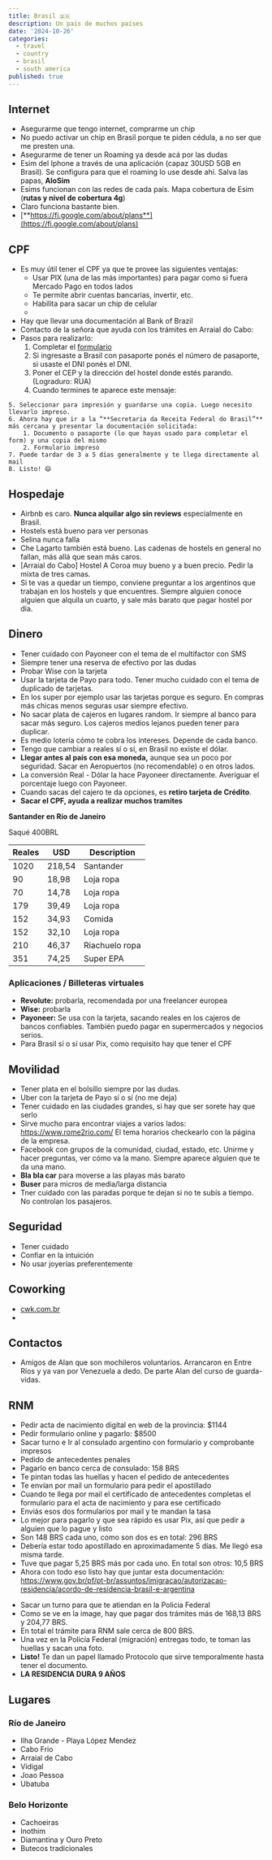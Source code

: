 ```yaml
---
title: Brasil 🇧🇷
description: Un país de muchos países
date: '2024-10-26'
categories:
  - travel
  - country
  - brasil
  - south america
published: true
---
```


<script context="module">
    import PostImage from "$lib/ui/custom/PostImage.svelte";
</script>

<PostImage src="/images/capoeira.png" alt="capoeira" description="Grupo de capoeira en Itacaré, by Juanma Antonellini"/>

## Internet

- Asegurarme que tengo internet, comprarme un chip
- No puedo activar un chip en Brasil porque te piden cédula, a no ser que me presten una.
- Asegurarme de tener un Roaming ya desde acá por las dudas
- Esim del Iphone a través de una aplicación (capaz 30USD 5GB en Brasil). Se configura para que el roaming lo use desde ahí. Salva las papas, **AloSim**
- Esims funcionan con las redes de cada país. Mapa cobertura de Esim (**rutas y nivel de cobertura 4g**)
- Claro funciona bastante bien.
- [**https://fi.google.com/about/plans**](https://fi.google.com/about/plans)

## CPF

- Es muy útil tener el CPF ya que te provee las siguientes ventajas:
  - Usar PIX (una de las más importantes) para pagar como si fuera Mercado Pago en todos lados
  - Te permite abrir cuentas bancarias, invertir, etc.
  - Habilita para sacar un chip de celular
  -
- Hay que llevar una documentación al Bank of Brazil
- Contacto de la señora que ayuda con los trámites en Arraial do Cabo:
- Pasos para realizarlo:
  1. Completar el [formulario](https://servicos.receita.fazenda.gov.br/Servicos/CPF/InscricaoCpfEstrangeiro/default.asp)
  2. Si ingresaste a Brasil con pasaporte ponés el número de pasaporte, si usaste el DNI ponés el DNI.
  3. Poner el CEP y la dirección del hostel donde estés parando. (Lograduro: RUA)
  4. Cuando termines te aparece este mensaje:

<PostImage src="/src/countries/br/cpf.png" alt="CPF" description="Required document for ID"/>

    5. Seleccionar para impresión y guardarse una copia. Luego necesito llevarlo impreso.
    6. Ahora hay que ir a la “**Secretaria da Receita Federal do Brasil”** más cercana y presentar la documentación solicitada:
        1. Documento o pasaporte (lo que hayas usado para completar el form) y una copia del mismo
        2. Formulario impreso
    7. Puede tardar de 3 a 5 días generalmente y te llega directamente al mail
    8. Listo! 😄

## Hospedaje

- Airbnb es caro. **Nunca alquilar algo sin reviews** especialmente en Brasil.
- Hostels está bueno para ver personas
- Selina nunca falla
- Che Lagarto también está bueno. Las cadenas de hostels en general no fallan, más allá que sean más caros.
- [Arraial do Cabo] Hostel A Coroa muy bueno y a buen precio. Pedir la mixta de tres camas.
- Si te vas a quedar un tiempo, conviene preguntar a los argentinos que trabajan en los hostels y que encuentres. Siempre alguien conoce alguien que alquila un cuarto, y sale más barato que pagar hostel por día.

## Dinero

- Tener cuidado con Payoneer con el tema de el multifactor con SMS
- Siempre tener una reserva de efectivo por las dudas
- Probar Wise con la tarjeta
- Usar la tarjeta de Payo para todo. Tener mucho cuidado con el tema de duplicado de tarjetas.
- En los super por ejemplo usar las tarjetas porque es seguro. En compras más chicas menos seguras usar siempre efectivo.
- No sacar plata de cajeros en lugares random. Ir siempre al banco para sacar más seguro. Los cajeros medios lejanos pueden tener para duplicar.
- Es medio lotería cómo te cobra los intereses. Depende de cada banco.
- Tengo que cambiar a reales sí o sí, en Brasil no existe el dólar.
- **Llegar antes al país con esa moneda,** aunque sea un poco por seguridad. Sacar en Aeropuertos (no recomendable) o en otros lados.
- La conversión Real - Dólar la hace Payoneer directamente. Averiguar el porcentaje luego con Payoneer.
- Cuando sacas del cajero te da opciones, es **retiro tarjeta de Crédito**.
- **Sacar el CPF, ayuda a realizar muchos tramites**

**Santander en Río de Janeiro**

Saqué 400BRL


| Reales | USD    | Description    |
| ------ | ------ | -------------- |
| 1020   | 218,54 | Santander      |
| 90     | 18,98  | Loja ropa      |
| 70     | 14,78  | Loja ropa      |
| 179    | 39,49  | Loja ropa      |
| 152    | 34,93  | Comida         |
| 152    | 32,10  | Loja ropa      |
| 210    | 46,37  | Riachuelo ropa |
| 351    | 74,25  | Super EPA      |

### Aplicaciones / Billeteras virtuales

- **Revolute:** probarla, recomendada por una freelancer europea
- **Wise:** probarla
- **Payoneer:** Se usa con la tarjeta, sacando reales en los cajeros de bancos confiables. También puedo pagar en supermercados y negocios serios.
- Para Brasil sí o sí usar Pix, como requisito hay que tener el CPF

## Movilidad

- Tener plata en el bolsillo siempre por las dudas.
- Uber con la tarjeta de Payo sí o sí (no me deja)
- Tener cuidado en las ciudades grandes, si hay que ser sorete hay que serlo
- Sirve mucho para encontrar viajes a varios lados: https://www.rome2rio.com/
  El tema horarios checkearlo con la página de la empresa.
- Facebook con grupos de la comunidad, ciudad, estado, etc. Unirme y hacer preguntas, ver cómo va la mano. Siempre aparece alguien que te da una mano.
- **Bla bla car** para moverse a las playas más barato
- **Buser** para micros de media/larga distancia
- Tner cuidado con las paradas porque te dejan si no te subís a tiempo. No controlan los pasajeros.

## Seguridad

- Tener cuidado
- Confiar en la intuición
- No usar joyerías preferentemente

## Coworking

- [cwk.com.br](http://cwk.com.br/)
-

## Contactos

- Amigos de Alan que son mochileros voluntarios. Arrancaron en Entre Ríos y ya van por Venezuela a dedo. De parte Alan del curso de guarda-vidas.

## RNM

- Pedir acta de nacimiento digital en web de la provincia: $1144
- Pedir formulario online y pagarlo: $8500
- Sacar turno e Ir al consulado argentino con formulario y comprobante impresos
- Pedido de antecedentes penales
- Pagarlo en banco cerca de consulado: 158 BRS
- Te pintan todas las huellas y hacen el pedido de antecedentes
- Te envían por mail un formulario para pedir el apostillado
- Cuando te llega por mail el certificado de antecedentes completas el formulario para el acta de nacimiento y para ese certificado
- Enviás esos dos formularios por mail y te mandan la tasa
- Lo mejor para pagarlo y que sea rápido es usar Pix, así que pedir a alguien que lo pague y listo
- Son 148 BRS cada uno, como son dos es en total: 296 BRS
- Debería estar todo apostillado en aproximadamente 5 días. Me llegó esa misma tarde.
- Tuve que pagar 5,25 BRS más por cada uno. En total son otros: 10,5 BRS
- Ahora con todo eso listo hay que juntar esta documentación:
  https://www.gov.br/pf/pt-br/assuntos/imigracao/autorizacao-residencia/acordo-de-residencia-brasil-e-argentina

<PostImage src="/src/countries/br/residencia.png" alt="residence" description="Residence document"/>

- Sacar un turno para que te atiendan en la Policia Federal
- Como se ve en la image, hay que pagar dos trámites más de 168,13 BRS y 204,77 BRS.
- En total el trámite para RNM sale cerca de 800 BRS.
- Una vez en la Policía Federal (migración) entregas todo, te toman las huellas y sacan una foto.
- **Listo!** Te dan un papel llamado Protocolo que sirve temporalmente hasta tener el documento.
- **LA RESIDENCIA DURA 9 AÑOS**

## Lugares

### Río de Janeiro

- Ilha Grande - Playa López Mendez
- Cabo Frio
- Arraial de Cabo
- Vidigal
- Joao Pessoa
- Ubatuba

### **Belo Horizonte**

- Cachoeiras
- Inothim
- Diamantina y Ouro Preto
- Butecos tradicionales
